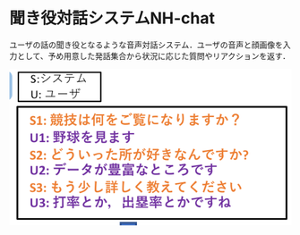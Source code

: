 # 聞き役対話システムNH-chat
ユーザの話の聞き役となるような音声対話システム．ユーザの音声と顔画像を入力として、予め用意した発話集合から状況に応じた質問やリアクションを返す．

![対話例](./image/taiwa2.png) 
